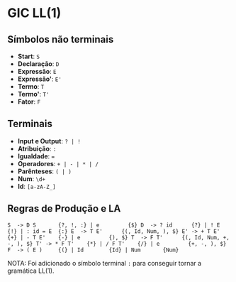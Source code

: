 # GIC LL(1)

## Símbolos não terminais

- **Start**: `S`
- **Declaração**: `D`
- **Expressão**: `E`
- **Expressão'**: `E'`
- **Termo**: `T`
- **Termo'**: `T'`
- **Fator**: `F`

## Terminais

- **Input e Output**: `? | !`
- **Atribuição**: `:`
- **Igualdade**: `=`
- **Operadores**: `+ | - | * | /`
- **Parênteses**: `( | )`
- **Num**: `\d+`
- **Id**: `[a-zA-Z_]`

## Regras de Produção e LA

`S  -> D S       {?, !, :}
     | e         {$}
 D  -> ? id      {?}
     | ! E       {!}
     | : id = E  {:}
 E  -> T E'      {(, Id, Num, ), $}
 E' -> + T E'    {+}
     | - T E'    {-}
     | e         {), $}
 T  -> F T'      {(, Id, Num, +, -, ), $}
 T' -> * F T'    {*}
     | / F T'    {/}
     | e         {+, -, ), $}
 F  -> ( E )     {(}
     | Id        {Id}
     | Num       {Num}`

NOTA: Foi adicionado o símbolo terminal `:` para conseguir tornar a gramática LL(1).

